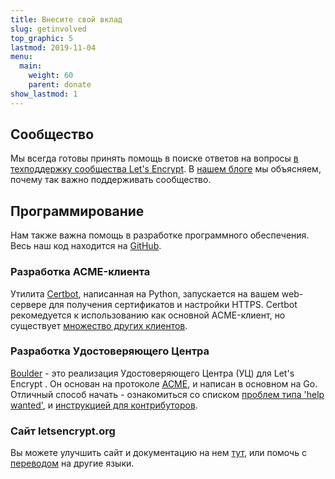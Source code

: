 ```yaml
---
title: Внесите свой вклад
slug: getinvolved
top_graphic: 5
lastmod: 2019-11-04
menu:
  main:
    weight: 60
    parent: donate
show_lastmod: 1
---
```



## Сообщество

Мы всегда готовы принять помощь в поиске ответов на вопросы [в техподдержку сообщества Let's Encrypt](https://community.letsencrypt.org/).
В [нашем блоге](/2015/08/13/lets-encrypt-community-support.html) мы объясняем, почему так важно поддерживать сообщество.

## Программирование

Нам также важна помощь в разработке программного обеспечения. Весь наш код находится на [GitHub](https://github.com/letsencrypt/).

### Разработка ACME-клиента

Утилита [Certbot](https://github.com/certbot/certbot), написанная на Python, запускается на вашем web-сервере для получения сертификатов и настройки HTTPS. Certbot рекомедуется к использованию как основной ACME-клиент, но существует [множество других клиентов](/docs/client-options).

### Разработка Удостоверяющего Центра

[Boulder](https://github.com/letsencrypt/boulder) - это реализация Удостоверяющего Центра (УЦ) для Let's Encrypt . Он основан на протоколе [ACME](https://tools.ietf.org/html/rfc8555), и написан в основном на Go. Отличный способ начать - ознакомиться со списком [проблем типа 'help wanted'](https://github.com/letsencrypt/boulder/labels/help%20wanted), и [инструкцией для контрибуторов](https://github.com/letsencrypt/boulder/blob/master/CONTRIBUTING.md).

### Сайт letsencrypt.org

Вы можете улучшить сайт и документацию на нем [тут](https://github.com/letsencrypt/website), или помочь с [переводом](https://github.com/letsencrypt/website/blob/master/TRANSLATION.md) на другие языки.
